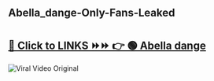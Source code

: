 
 ## Abella_dange-Only-Fans-Leaked

# <h2><a href="https://clipsfans.com/Abella_dange&ref=git">🔗 Click to LINKS ⏩⏩ 👉 🟢 Abella dange </a></h2>

<a href="https://clipsfans.com/Abella_dange&ref=git" rel="nofollow" data-target="animated-image.originalLink"><img src="https://i.ibb.co.com/xMMVF88/686577567.gif" alt="Viral Video Original" style="max-width: 100%; display: inline-block;" data-target="animated-image.originalImage"></a>
